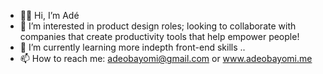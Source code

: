 - 👋🏿 Hi, I’m Adé
- 👀 I’m interested in product design roles; looking to collaborate with companies that create productivity tools that help empower people!
- 🌱 I’m currently learning more indepth front-end skills ..
- 📫 How to reach me: adeobayomi@gmail.com or www.adeobayomi.me

<!---
Elapache98/Elapache98 is a ✨ special ✨ repository because its `README.md` (this file) appears on your GitHub profile.
You can click the Preview link to take a look at your changes.
--->

